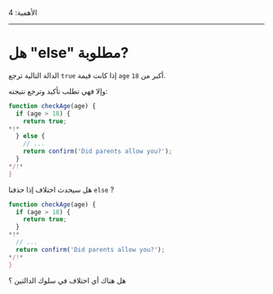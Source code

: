 الأهمية: 4

---

# هل "else" مطلوبة?

الدالة التالية ترجع `true` إذا كانت قيمة `age` أكبر من `18`.

وإلا فهي تطلب تأكيد وترجع نتيجته:

```js
function checkAge(age) {
  if (age > 18) {
    return true;
*!*
  } else {
    // ...
    return confirm('Did parents allow you?');
  }
*/!*
}
```

هل سيحدث اختلاف إذا حذفنا `else` ?

```js
function checkAge(age) {
  if (age > 18) {
    return true;
  }
*!*
  // ...
  return confirm('Did parents allow you?');
*/!*
}
```

هل هناك أي اختلاف في سلوك الدالتين ؟
